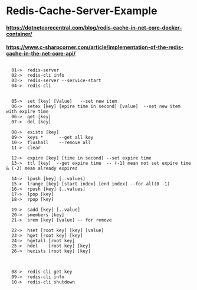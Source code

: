 # Redis-Cache-Server-Example

#### https://dotnetcorecentral.com/blog/redis-cache-in-net-core-docker-container/
#### https://www.c-sharpcorner.com/article/implementation-of-the-redis-cache-in-the-net-core-api/

##  
      01->	redis-server
      02->	redis-cli info
      03->	redis-server --service-start
      04->	redis-cli


      05->	set [key] [Value]	--set new item
      06->	setex [key] [epire time in second] [value]  --set new item with expire time
      06->	get [key]
      07->	del [key]

      08->	exists [key]
      09->	keys *		--get all key
      10->	flushall	--remove all 
      11->	clear

      12->	expire [key] [time in second] --set expire time
      13->	ttl [key]  --get expire time  -- (-1) mean not set expire time & (-2) mean already expired

      14->	lpush [key] [..values]
      15->	lrange [key] [start index] [end index] --for all(0 -1)
      16->	rpush [key] [..values]
      17-> 	lpop [key]
      18->	rpop [key]

      19->	sadd [key] [..value]
      20-> 	smembers [key]
      21->	srem [key] [value] -- for remove 

      22-> 	hset [root key] [key] [value]
      23->	hget [root key] [key]
      24->	hgetall [root key] 
      25-> 	hdel	[root key] [key]
      26->	hexists [root key] [key]



      08->	redis-cli get key
      09-> 	redis-cli info
      10-> 	redis-cli shutdown

